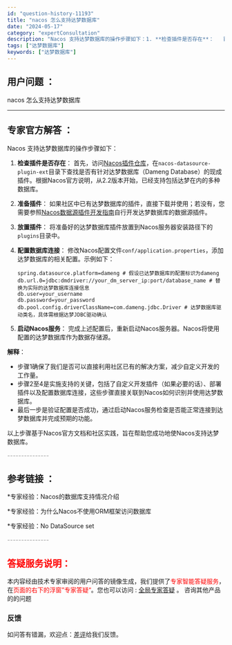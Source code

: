 ```yaml
---
id: "question-history-11193"
title: "nacos 怎么支持达梦数据库"
date: "2024-05-17"
category: "expertConsultation"
description: "Nacos 支持达梦数据库的操作步骤如下：1. **检查插件是否存在**：   首先，访问[Nacos插件仓库](https://github.com/nacos-group/nacos-plugin)，在`nacos-datasource-plugin-ext`目录下查找是否有针对达梦数据库（Da"
tags: ["达梦数据库"]
keywords: ["达梦数据库"]
---
```


## 用户问题 ： 
 nacos 怎么支持达梦数据库  

---------------
## 专家官方解答 ：

Nacos 支持达梦数据库的操作步骤如下：

1. **检查插件是否存在**：
   首先，访问[Nacos插件仓库](https://github.com/nacos-group/nacos-plugin)，在`nacos-datasource-plugin-ext`目录下查找是否有针对达梦数据库（Dameng Database）的现成插件。根据Nacos官方说明，从2.2版本开始，已经支持包括达梦在内的多种数据库。

2. **准备插件**：
   如果社区中已有达梦数据库的插件，直接下载并使用；若没有，您需要参照[Nacos数据源插件开发指南](https://nacos.io/docs/latest/plugin/datasource-plugin/)自行开发达梦数据库的数据源插件。

3. **放置插件**：
   将准备好的达梦数据库插件放置到Nacos服务器安装路径下的`plugins`目录中。

4. **配置数据库连接**：
   修改Nacos配置文件`conf/application.properties`，添加达梦数据库的相关配置。示例如下：
   ```
   spring.datasource.platform=dameng # 假设已达梦数据库的配置标识为dameng
   db.url.0=jdbc:dmdriver://your_dm_server_ip:port/database_name # 替换为实际的达梦数据库连接信息
   db.user=your_username
   db.password=your_password
   db.pool.config.driverClassName=com.dameng.jdbc.Driver # 达梦数据库驱动类名，具体需根据达梦JDBC驱动确认
   ```

5. **启动Nacos服务**：
   完成上述配置后，重新启动Nacos服务器。Nacos将使用配置的达梦数据库作为数据存储源。

**解释**：
- 步骤1确保了我们是否可以直接利用社区已有的解决方案，减少自定义开发的工作量。
- 步骤2至4是实施支持的关键，包括了自定义开发插件（如果必要的话）、部署插件以及配置数据库连接，这些步骤直接关联到Nacos如何识别并使用达梦数据库。
- 最后一步是验证配置是否成功，通过启动Nacos服务检查是否能正常连接到达梦数据库并完成预期的功能。

以上步骤基于Nacos官方文档和社区实践，旨在帮助您成功地使Nacos支持达梦数据库。


<font color="#949494">---------------</font> 


## 参考链接 ：

*专家经验：Nacos的数据库支持情况介绍 
 
 *专家经验：为什么Nacos不使用ORM框架访问数据库 
 
 *专家经验：No DataSource set 


 <font color="#949494">---------------</font> 
 


## <font color="#FF0000">答疑服务说明：</font> 

本内容经由技术专家审阅的用户问答的镜像生成，我们提供了<font color="#FF0000">专家智能答疑服务</font>，在<font color="#FF0000">页面的右下的浮窗”专家答疑“</font>。您也可以访问 : [全局专家答疑](https://answer.opensource.alibaba.com/docs/intro) 。 咨询其他产品的的问题

### 反馈
如问答有错漏，欢迎点：[差评](https://ai.nacos.io/user/feedbackByEnhancerGradePOJOID?enhancerGradePOJOId=13732)给我们反馈。
